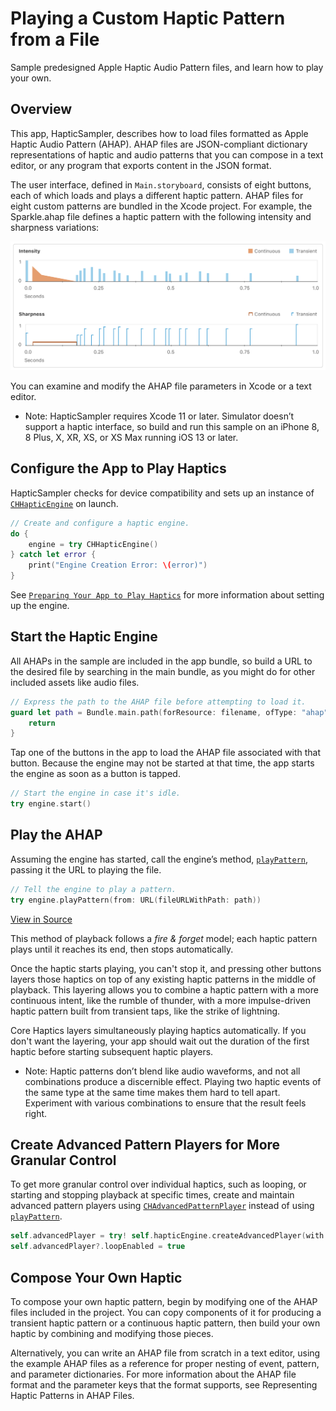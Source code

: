 # Playing a Custom Haptic Pattern from a File

Sample predesigned Apple Haptic Audio Pattern files, and learn how to play your own.

## Overview

This app, HapticSampler, describes how to load files formatted as Apple Haptic Audio Pattern (AHAP). AHAP files are JSON-compliant dictionary representations of haptic and audio patterns that you can compose in a text editor, or any program that exports content in the JSON format.

The user interface, defined in `Main.storyboard`, consists of eight buttons, each of which loads and plays a different haptic pattern. AHAP files for eight custom patterns are bundled in the Xcode project. For example, the Sparkle.ahap file defines a haptic pattern with the following intensity and sharpness variations:

![A diagram of the haptic intensity and sharpness variations for the pattern defined in Sparkle.ahap.](Documentation/HapticSparkle.png)

You can examine and modify the AHAP file parameters in Xcode or a text editor.

- Note: HapticSampler requires Xcode 11 or later. Simulator doesn’t support a haptic interface, so build and run this sample on an iPhone 8, 8 Plus, X, XR, XS, or XS Max running iOS 13 or later.

## Configure the App to Play Haptics

HapticSampler checks for device compatibility and sets up an instance of [`CHHapticEngine`](https://developer.apple.com/documentation/corehaptics/chhapticengine) on launch.

``` swift
// Create and configure a haptic engine.
do {
    engine = try CHHapticEngine()
} catch let error {
    print("Engine Creation Error: \(error)")
}
```

See [`Preparing Your App to Play Haptics`](https://developer.apple.com/documentation/corehaptics/preparing_your_app_to_play_haptics) for more information about setting up the engine.

## Start the Haptic Engine

All AHAPs in the sample are included in the app bundle, so build a URL to the desired file by searching in the main bundle, as you might do for other included assets like audio files.

``` swift
// Express the path to the AHAP file before attempting to load it.
guard let path = Bundle.main.path(forResource: filename, ofType: "ahap") else {
    return
}
```

Tap one of the buttons in the app to load the AHAP file associated with that button. Because the engine may not be started at that time, the app starts the engine as soon as a button is tapped.

``` swift
// Start the engine in case it's idle.
try engine.start()
```

## Play the AHAP

Assuming the engine has started, call the engine’s method, [`playPattern`](https://developer.apple.com/documentation/corehaptics/chhapticengine/3043659-playpattern), passing it the URL to playing the file.

``` swift
// Tell the engine to play a pattern.
try engine.playPattern(from: URL(fileURLWithPath: path))
```
[View in Source](x-source-tag://PlayAHAP)      

This method of playback follows a *fire & forget* model; each haptic pattern plays until it reaches its end, then stops automatically.

Once the haptic starts playing, you can't stop it, and pressing other buttons layers those haptics on top of any existing haptic patterns in the middle of playback. This layering allows you to combine a haptic pattern with a more continuous intent, like the rumble of thunder, with a more impulse-driven haptic pattern built from transient taps, like the strike of lightning.

Core Haptics layers simultaneously playing haptics automatically. If you don't want the layering, your app should wait out the duration of the first haptic before starting subsequent haptic players.

- Note: Haptic patterns don’t blend like audio waveforms, and not all combinations produce a discernible effect. Playing two haptic events of the same type at the same time makes them hard to tell apart. Experiment with various combinations to ensure that the result feels right.

## Create Advanced Pattern Players for More Granular Control

To get more granular control over individual haptics, such as looping, or starting and stopping playback at specific times, create and maintain advanced pattern players using [`CHAdvancedPatternPlayer`](https://developer.apple.com/documentation/corehaptics/chhapticadvancedpatternplayer) instead of using [`playPattern`](https://developer.apple.com/documentation/corehaptics/chhapticengine/3043659-playpattern).

``` swift
self.advancedPlayer = try! self.hapticEngine.createAdvancedPlayer(with:ahapPattern!)
self.advancedPlayer?.loopEnabled = true
```

## Compose Your Own Haptic

To compose your own haptic pattern, begin by modifying one of the AHAP files included in the project. You can copy components of it for producing a transient haptic pattern or a continuous haptic pattern, then build your own haptic by combining and modifying those pieces.

Alternatively, you can write an AHAP file from scratch in a text editor, using the example AHAP files as a reference for proper nesting of event, pattern, and parameter dictionaries. For more information about the AHAP file format and the parameter keys that the format supports, see Representing Haptic Patterns in AHAP Files.
